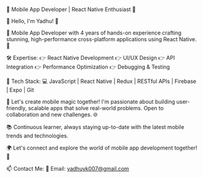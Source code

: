 📱 Mobile App Developer | React Native Enthusiast 🚀



👋 Hello, I'm Yadhu! 🌟



📱 Mobile App Developer with 4 years of hands-on experience crafting stunning, high-performance cross-platform applications using React Native. 🚀



🛠️ Expertise:
👉 React Native Development
👉 UI/UX Design
👉 API Integration
👉 Performance Optimization
👉 Debugging & Testing



🔧 Tech Stack:
💻 JavaScript | React Native | Redux | RESTful APIs | Firebase | Expo | Git




💬 Let's create mobile magic together! I'm passionate about building user-friendly, scalable apps that solve real-world problems. Open to collaboration and new challenges. 🌐




📚 Continuous learner, always staying up-to-date with the latest mobile trends and technologies.




🌍 Let's connect and explore the world of mobile app development together! 🤝




📫 Contact Me:
📧 Email: yadhuyk007@gmail.com
